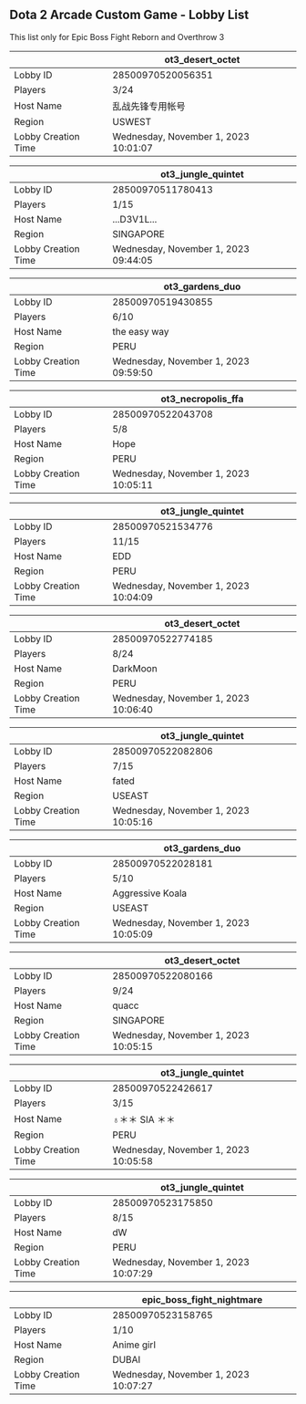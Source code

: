 ## Dota 2 Arcade Custom Game - Lobby List

This list only for Epic Boss Fight Reborn and Overthrow 3

|  | ot3_desert_octet |
| ------ | ------ |
| Lobby ID | 28500970520056351 |
| Players | 3/24 |
| Host Name | 乱战先锋专用帐号 |
| Region | USWEST |
| Lobby Creation Time | Wednesday, November 1, 2023 10:01:07 |


|  | ot3_jungle_quintet |
| ------ | ------ |
| Lobby ID | 28500970511780413 |
| Players | 1/15 |
| Host Name | ...D3V1L... |
| Region | SINGAPORE |
| Lobby Creation Time | Wednesday, November 1, 2023 09:44:05 |


|  | ot3_gardens_duo |
| ------ | ------ |
| Lobby ID | 28500970519430855 |
| Players | 6/10 |
| Host Name | the easy way |
| Region | PERU |
| Lobby Creation Time | Wednesday, November 1, 2023 09:59:50 |


|  | ot3_necropolis_ffa |
| ------ | ------ |
| Lobby ID | 28500970522043708 |
| Players | 5/8 |
| Host Name | Hope |
| Region | PERU |
| Lobby Creation Time | Wednesday, November 1, 2023 10:05:11 |


|  | ot3_jungle_quintet |
| ------ | ------ |
| Lobby ID | 28500970521534776 |
| Players | 11/15 |
| Host Name | EDD |
| Region | PERU |
| Lobby Creation Time | Wednesday, November 1, 2023 10:04:09 |


|  | ot3_desert_octet |
| ------ | ------ |
| Lobby ID | 28500970522774185 |
| Players | 8/24 |
| Host Name | DarkMoon |
| Region | PERU |
| Lobby Creation Time | Wednesday, November 1, 2023 10:06:40 |


|  | ot3_jungle_quintet |
| ------ | ------ |
| Lobby ID | 28500970522082806 |
| Players | 7/15 |
| Host Name | fated |
| Region | USEAST |
| Lobby Creation Time | Wednesday, November 1, 2023 10:05:16 |


|  | ot3_gardens_duo |
| ------ | ------ |
| Lobby ID | 28500970522028181 |
| Players | 5/10 |
| Host Name | Aggressive Koala |
| Region | USEAST |
| Lobby Creation Time | Wednesday, November 1, 2023 10:05:09 |


|  | ot3_desert_octet |
| ------ | ------ |
| Lobby ID | 28500970522080166 |
| Players | 9/24 |
| Host Name | quacc |
| Region | SINGAPORE |
| Lobby Creation Time | Wednesday, November 1, 2023 10:05:15 |


|  | ot3_jungle_quintet |
| ------ | ------ |
| Lobby ID | 28500970522426617 |
| Players | 3/15 |
| Host Name | ♁＊＊ SIA ＊＊ |
| Region | PERU |
| Lobby Creation Time | Wednesday, November 1, 2023 10:05:58 |


|  | ot3_jungle_quintet |
| ------ | ------ |
| Lobby ID | 28500970523175850 |
| Players | 8/15 |
| Host Name | dW |
| Region | PERU |
| Lobby Creation Time | Wednesday, November 1, 2023 10:07:29 |


|  | epic_boss_fight_nightmare |
| ------ | ------ |
| Lobby ID | 28500970523158765 |
| Players | 1/10 |
| Host Name | Anime girl |
| Region | DUBAI |
| Lobby Creation Time | Wednesday, November 1, 2023 10:07:27 |


